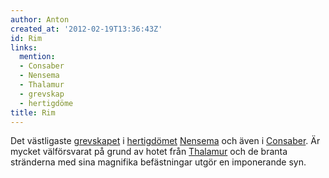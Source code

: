 ```yaml
---
author: Anton
created_at: '2012-02-19T13:36:43Z'
id: Rim
links:
  mention:
  - Consaber
  - Nensema
  - Thalamur
  - grevskap
  - hertigdöme
title: Rim
---
```


Det västligaste [grevskapet] i [hertigdömet][] [Nensema] och även i [Consaber]. Är mycket
välförsvarat på grund av hotet från [Thalamur] och de branta stränderna med sina magnifika
befästningar utgör en imponerande syn.

  [grevskapet]: grevskap
  [hertigdömet]: hertigdöme
  [Nensema]: Nensema
  [Consaber]: Consaber
  [Thalamur]: Thalamur
